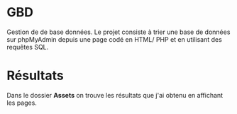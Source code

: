 # GBD
Gestion de de base données. Le projet consiste à trier une base de données sur phpMyAdmin depuis une page codé en HTML/ PHP et en utilisant des requêtes SQL.

# Résultats
Dans le dossier **Assets** on trouve les résultats que j'ai obtenu en affichant les pages. 

